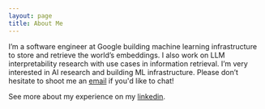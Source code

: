 ```yaml
---
layout: page
title: About Me
---
```


I’m a software engineer at Google building machine learning infrastructure to store and retrieve the world’s embeddings. I also work on LLM interpretability research with use cases in information retrieval. I’m very interested in AI research and building ML infrastructure. Please don’t hesitate to shoot me an [email](pragun.ananda@gmail.com) if you'd like to chat!

See more about my experience on my [linkedin](https://www.linkedin.com/in/pragun-ananda/).
